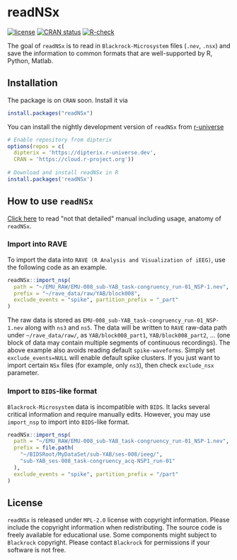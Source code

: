 
# readNSx

<!-- badges: start -->
[![license](https://img.shields.io/badge/license-MPL--2.0%20%2B%20file%20LICENSE-blue)](https://github.com/dipterix/readNSx/blob/main/LICENSE)
[![CRAN status](https://www.r-pkg.org/badges/version/readNSx)](https://CRAN.R-project.org/package=readNSx)
[![R-check](https://github.com/dipterix/readNSx/actions/workflows/R-CMD-check.yaml/badge.svg)](https://github.com/dipterix/readNSx/actions/workflows/R-CMD-check.yaml)
<!-- badges: end -->

The goal of `readNSx` is to read in `Blackrock-Microsystem` files (`.nev`, `.nsx`) and save the information to common formats that are well-supported by R, Python, Matlab.

## Installation

The package is on `CRAN` soon. Install it via 

```r
install.packages("readNSx")
```

You can install the nightly development version of `readNSx` from [r-universe](https://dipterix.r-universe.dev/readNSx)

``` r
# Enable repository from dipterix
options(repos = c(
  dipterix = 'https://dipterix.r-universe.dev',
  CRAN = 'https://cloud.r-project.org'))
  
# Download and install readNSx in R
install.packages('readNSx')
```

## How to use `readNSx`

[Click here](https://dipterix.org/readNSx/articles/read-nev-nsx-data.html) to read "not that detailed" manual including usage, anatomy of `readNSx`. 

### Import into RAVE

To import the data into `RAVE (R Analysis and Visualization of iEEG)`, use the following code as an example.

``` r
readNSx::import_nsp(
  path = "~/EMU_RAW/EMU-008_sub-YAB_task-congruency_run-01_NSP-1.nev", 
  prefix = "~/rave_data/raw/YAB/block008", 
  exclude_events = "spike", partition_prefix = "_part"
)
```

The raw data is stored as `EMU-008_sub-YAB_task-congruency_run-01_NSP-1.nev` along with `ns3` and `ns5`. The data will be written to `RAVE` raw-data path under `~/rave_data/raw/`, as `YAB/block008_part1`, `YAB/block008_part2`, ... (one block of data may contain multiple segments of continuous recordings). The above example also avoids reading default `spike-waveforms`. Simply set `exclude_events=NULL` will enable default spike clusters. If you just want to import certain `NSx` files (for example, only `ns3`), then check `exclude_nsx` parameter.

### Import to `BIDS`-like format

`Blackrock-Microsystem` data is incompatible with `BIDS`. It lacks several critical information and require manually edits. However, you may use `import_nsp` to import into `BIDS`-like format. 

```r
readNSx::import_nsp(
  path = "~/EMU_RAW/EMU-008_sub-YAB_task-congruency_run-01_NSP-1.nev", 
  prefix = file.path(
    "~/BIDSRoot/MyDataSet/sub-YAB/ses-008/ieeg/",
    "sub-YAB_ses-008_task-congruency_acq-NSP1_run-01"
  ), 
  exclude_events = "spike", partition_prefix = "/part"
)
```


## License

`readNSx` is released under `MPL-2.0` license with copyright information. Please include the copyright information when redistributing. The source code is freely available for educational use. Some components might subject to `Blackrock` copyright. Please contact `Blackrock` for permissions if your software is not free.
